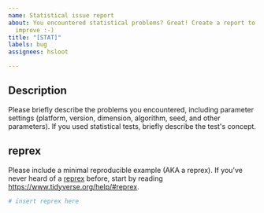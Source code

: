 ```yaml
---
name: Statistical issue report
about: You encountered statistical problems? Great! Create a report to help us
  improve :-)
title: "[STAT]"
labels: bug
assignees: hsloot

---
```


## Description

Please briefly describe the problems you encountered, including parameter
settings (platform, version, dimension, algorithm, seed, and other parameters).
If you used statistical tests, briefly describe the test's concept.

## reprex

Please include a minimal reproducible example (AKA a reprex). If you've never
heard of a [reprex](https://reprex.tidyverse.org/) before, start by reading
<https://www.tidyverse.org/help/#reprex>.

```r
# insert reprex here
```
